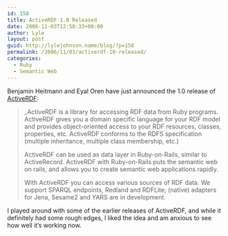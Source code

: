 ```yaml
---
id: 158
title: ActiveRDF 1.0 Released
date: 2006-11-03T12:50:33+00:00
author: Lyle
layout: post
guid: http://lylejohnson.name/blog/?p=158
permalink: /2006/11/03/activerdf-10-released/
categories:
  - Ruby
  - Semantic Web
---
```

Benjamin Heitmann and Eyal Oren have just announced the 1.0 release of [ActiveRDF](http://www.activerdf.org/): 

> _ActiveRDF is a library for accessing RDF data from Ruby programs. ActiveRDF gives you a domain specific language for your RDF model and provides object-oriented access to your RDF resources, classes, properties, etc. ActiveRDF conforms to the RDFS specification (multiple inheritance, multiple class membership, etc.)</p> 
> 
> ActiveRDF can be used as data layer in Ruby-on-Rails, similar to ActiveRecord. ActiveRDF with Ruby-on-Rails puts the semantic web on rails, and allows you to create semantic web applications rapidly.
> 
> With ActiveRDF you can access various sources of RDF data. We support SPARQL endpoints, Redland and RDFLite; (native) adapters for Jena, Sesame2 and YARS are in development.</em></blockquote>
> 
> I played around with some of the earlier releases of ActiveRDF, and while it definitely had some rough edges, I liked the idea and am anxious to see how well it&#8217;s working now.